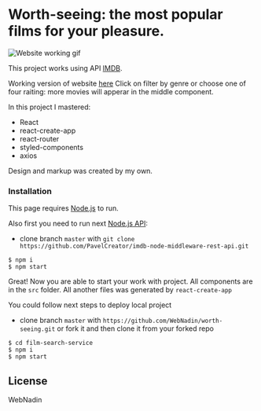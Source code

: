 # Worth-seeing: the most popular films for your pleasure.

![Website working gif](https://i.ibb.co/yWrrHTS/worth-seeing-short.gif)

This project works using API [IMDB](https://www.imdb.com/).

Working version of website [here](http://worth-seeing.inf.ua/)
 Click on filter by genre or choose one of four raiting: more movies will apperar in the middle component.

 In this project I mastered:
 - React
 - react-create-app
 - react-router
 - styled-components
 - axios

 Design and markup was created by my own.


### Installation

This page requires [Node.js](https://nodejs.org/) to run.

Also first you need to run next [Node.js API](https://nodejs.org/):
- clone branch `master` with `git clone https://github.com/PavelCreator/imdb-node-middleware-rest-api.git`
 ```
$ npm i
$ npm start
```

Great! Now you are able to start your work with project.
All components are in the `src` folder. All another files was generated by `react-create-app`

You could follow next steps to deploy local project
 - clone branch `master` with `https://github.com/WebNadin/worth-seeing.git` or fork it and then clone it from your forked repo

 ```
$ cd film-search-service
$ npm i
$ npm start
```


License
----

WebNadin
